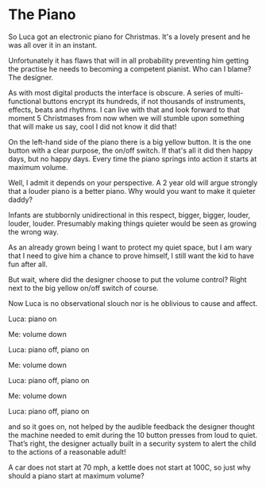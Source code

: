 # The Piano

So Luca got an electronic piano for Christmas. It's a lovely present and he was all over it in an instant. 

Unfortunately it has flaws that will in all probability preventing him getting the practise he needs to becoming a competent pianist. Who can I blame? The designer.

As with most digital products the interface is obscure. A series of multi-functional buttons encrypt its hundreds, if not thousands of instruments, effects, beats and rhythms. I can live with that and look forward to that moment 5 Christmases from now when we will stumble upon something that will make us say, cool I did not know it did that!

On the left-hand side of the piano there is a big yellow button. It is the one button with a clear purpose, the on/off switch. If that's all it did then happy days, but no happy days. Every time the piano springs into action it starts at maximum volume. 

Well, I admit it depends on your perspective. A 2 year old will argue strongly that a louder piano is a better piano. Why would you want to make it quieter daddy?

Infants are stubbornly unidirectional in this respect, bigger, bigger, louder, louder, louder. Presumably making things quieter would be seen as growing the wrong way.

As an already grown being I want to protect my quiet space, but I am wary that I ﻿need to give him a chance to prove himself, I still want the kid to have fun after all.

But wait, where did the designer choose to put the volume control? Right next to the big yellow on/off switch of course.

Now Luca is no observational slouch nor is he oblivious to cause and affect.

Luca: piano on

Me: volume down

Luca: piano off, piano on

Me: volume down

Luca: piano off, piano on

Me: volume down

Luca: piano off, piano on

and so it goes on, not helped by the audible feedback the designer thought the machine needed to emit during the 10 button presses from loud to quiet. That’s right, the designer actually built in a security system to alert the child to the actions of a reasonable adult!

A car does not start at 70 mph, a kettle does not start at 100C, so just why should a piano start at maximum volume?
